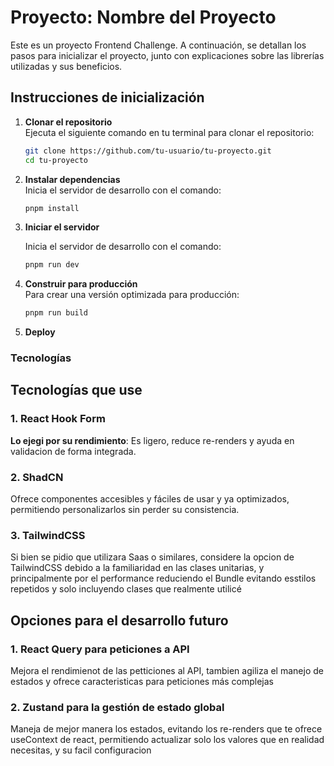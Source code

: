 # Proyecto: Nombre del Proyecto

Este es un proyecto Frontend Challenge. A continuación, se detallan los pasos para inicializar el proyecto, junto con explicaciones sobre las librerías utilizadas y sus beneficios.

## Instrucciones de inicialización

1.  **Clonar el repositorio**  
    Ejecuta el siguiente comando en tu terminal para clonar el repositorio:

    ```bash
    git clone https://github.com/tu-usuario/tu-proyecto.git
    cd tu-proyecto

    ```

2.  **Instalar dependencias**  
     Inicia el servidor de desarrollo con el comando:

    ```bash
    pnpm install
    ```

3.  **Iniciar el servidor**

    Inicia el servidor de desarrollo con el comando:

    ```bash
    pnpm run dev
    ```

4.  **Construir para producción**  
     Para crear una versión optimizada para producción:

    ```bash
    pnpm run build
    ```

5.  **Deploy**

### Tecnologías

<h2>Tecnologías que use</h2>

<h3>1. React Hook Form</h3>

<p><strong>Lo ejegi por su rendimiento</strong>: Es ligero, reduce re-renders y ayuda en validacion de forma integrada.</p>

<h3>2. ShadCN</h3>

<p>Ofrece componentes accesibles y fáciles de usar y ya optimizados, permitiendo personalizarlos sin perder su consistencia.</p>

<h3>3. TailwindCSS</h3>
<p>Si bien se pidio que utilizara Saas o similares, considere la opcion de TailwindCSS debido a la familiaridad en las clases unitarias, y principalmente por el performance reduciendo el Bundle evitando esstilos repetidos y solo incluyendo clases que realmente utilicé</p>

<h2>Opciones para el desarrollo futuro</h2>

<h3>1. React Query para peticiones a API</h3>
<p>Mejora el rendimienot de las petticiones al API, tambien agiliza el manejo de estados y ofrece caracteristicas para peticiones más complejas </p>

<h3>2. Zustand para la gestión de estado global</h3>
<p>Maneja de mejor manera los estados, evitando los re-renders que te ofrece useContext de react, permitiendo actualizar solo los valores que en realidad necesitas, y su facil configuracion</p>
